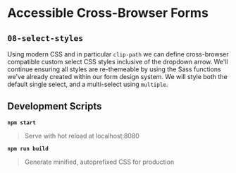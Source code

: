 # Accessible Cross-Browser Forms

## `08-select-styles`

Using modern CSS and in particular `clip-path` we can define cross-browser compatible custom select CSS styles inclusive of the dropdown arrow. We'll continue ensuring all styles are re-themeable by using the Sass functions we've already created within our form design system. We will style both the default single select, and a multi-select using `multiple`.

## Development Scripts

**`npm start`**

> Serve with hot reload at localhost:8080

**`npm run build`**

> Generate minified, autoprefixed CSS for production
